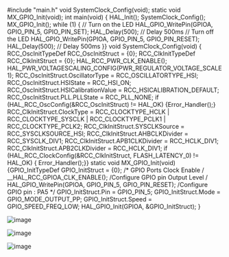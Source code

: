 #include "main.h"
void SystemClock_Config(void);
static void MX_GPIO_Init(void);
int main(void)
{  HAL_Init();
  SystemClock_Config();
  MX_GPIO_Init();
 while (1)
 { // Turn on the LED
  HAL_GPIO_WritePin(GPIOA, GPIO_PIN_5, GPIO_PIN_SET);
 HAL_Delay(500); // Delay 500ms
// Turn off the LED
HAL_GPIO_WritePin(GPIOA, GPIO_PIN_5, GPIO_PIN_RESET);
 HAL_Delay(500); // Delay 500ms  }}
void SystemClock_Config(void)
{ RCC_OscInitTypeDef RCC_OscInitStruct = {0};
 RCC_ClkInitTypeDef RCC_ClkInitStruct = {0};
 HAL_RCC_PWR_CLK_ENABLE();
HAL_PWR_VOLTAGESCALING_CONFIG(PWR_REGULATOR_VOLTAGE_SCALE1);
RCC_OscInitStruct.OscillatorType = RCC_OSCILLATORTYPE_HSI;
RCC_OscInitStruct.HSIState = RCC_HSI_ON;
RCC_OscInitStruct.HSICalibrationValue = RCC_HSICALIBRATION_DEFAULT;
RCC_OscInitStruct.PLL.PLLState = RCC_PLL_NONE;
if (HAL_RCC_OscConfig(&RCC_OscInitStruct) != HAL_OK)
 {Error_Handler();}
RCC_ClkInitStruct.ClockType = RCC_CLOCKTYPE_HCLK | RCC_CLOCKTYPE_SYSCLK | RCC_CLOCKTYPE_PCLK1 | RCC_CLOCKTYPE_PCLK2;
RCC_ClkInitStruct.SYSCLKSource = RCC_SYSCLKSOURCE_HSI;
RCC_ClkInitStruct.AHBCLKDivider = RCC_SYSCLK_DIV1;
RCC_ClkInitStruct.APB1CLKDivider = RCC_HCLK_DIV1;
 RCC_ClkInitStruct.APB2CLKDivider = RCC_HCLK_DIV1;
 if (HAL_RCC_ClockConfig(&RCC_ClkInitStruct, FLASH_LATENCY_0) != HAL_OK)
 { Error_Handler();}}
static void 
MX_GPIO_Init(void)
{GPIO_InitTypeDef GPIO_InitStruct = {0};
/* GPIO Ports Clock Enable /
 __HAL_RCC_GPIOA_CLK_ENABLE();
 /Configure GPIO pin Output Level /
 HAL_GPIO_WritePin(GPIOA, GPIO_PIN_5, GPIO_PIN_RESET);
 /Configure GPIO pin : PA5 */
GPIO_InitStruct.Pin = GPIO_PIN_5;
GPIO_InitStruct.Mode = GPIO_MODE_OUTPUT_PP;
 GPIO_InitStruct.Speed = GPIO_SPEED_FREQ_LOW;
 HAL_GPIO_Init(GPIOA, &GPIO_InitStruct);
}


![image](https://github.com/user-attachments/assets/988ada70-e5f4-4d2c-b498-88c07208a759)



  
![image](https://github.com/user-attachments/assets/335a3486-2daa-4c54-baf9-6ed4f33252bf)

   
![image](https://github.com/user-attachments/assets/dc8184db-68a5-4781-b6c5-d67eefaea700)
